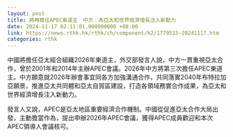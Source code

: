 ```yaml
---
layout: post
title: 將再擔任APEC東道主　中方：為亞太和世界經濟增長注入新動力
date: 2024-11-17 02:11:01.000000000 +08:00
link: https://news.rthk.hk/rthk/ch/component/k2/1779515-20241117.htm
categories: rthk
---
```


中國將擔任亞太經合組織2026年東道主，外交部發言人說，中方一貫重視亞太合作，曾於2001年和2014年主辦APEC會議。2026年中方將第三次擔任APEC東道主。中方願意就2026年辦會事宜同各方加強溝通合作，共同落實2040年布特拉加亞願景，推進亞太共同體和亞太自貿區建設，打造各領域務實合作成果，為亞太和世界經濟增長注入新動力。

發言人又說，APEC是亞太地區重要經濟合作機制。中國從促進亞太合作大局出發，主動擔當作為，提出申辦2026年APEC會議，獲得APEC成員歡迎和本次APEC領導人會議核可。
